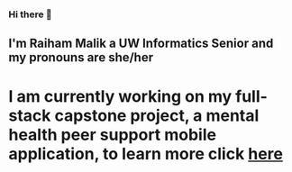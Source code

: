 ### Hi there 👋
## I'm Raiham Malik a UW Informatics Senior and my pronouns are she/her
# I am currently working on my full-stack capstone project, a mental health peer support mobile application, to learn more click <a href= [https://finalprojectraiham.web.app](https://www.listeningpal.com/)/>here</a>
<!--
**Raihamm/Raihamm** is a ✨ _special_ ✨ repository because its `README.md` (this file) appears on your GitHub profile.

Here are some ideas to get you started:

- 🔭 I’m currently working on ...
- 🌱 I’m currently learning ...
- 👯 I’m looking to collaborate on ...
- 🤔 I’m looking for help with ...
- 💬 Ask me about ...
- 📫 How to reach me: ...
- 😄 Pronouns: ...
- ⚡ Fun fact: ...
-->
